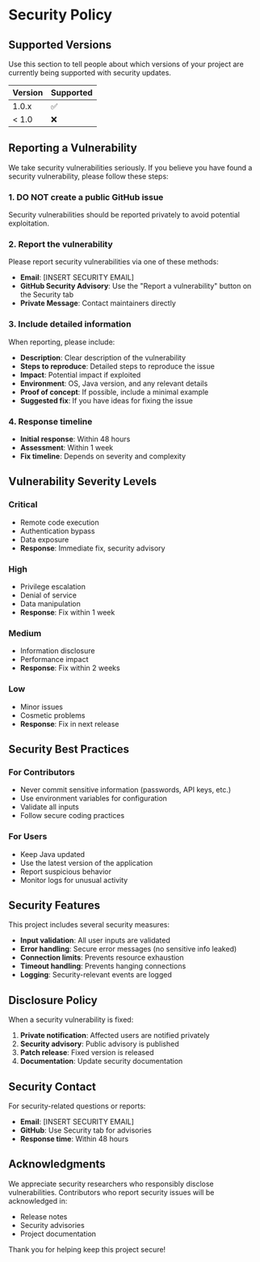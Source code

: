 # Security Policy

## Supported Versions

Use this section to tell people about which versions of your project are
currently being supported with security updates.

| Version | Supported          |
| ------- | ------------------ |
| 1.0.x   | :white_check_mark: |
| < 1.0   | :x:                |

## Reporting a Vulnerability

We take security vulnerabilities seriously. If you believe you have found a security vulnerability, please follow these steps:

### 1. **DO NOT** create a public GitHub issue
Security vulnerabilities should be reported privately to avoid potential exploitation.

### 2. Report the vulnerability
Please report security vulnerabilities via one of these methods:

- **Email**: [INSERT SECURITY EMAIL]
- **GitHub Security Advisory**: Use the "Report a vulnerability" button on the Security tab
- **Private Message**: Contact maintainers directly

### 3. Include detailed information
When reporting, please include:

- **Description**: Clear description of the vulnerability
- **Steps to reproduce**: Detailed steps to reproduce the issue
- **Impact**: Potential impact if exploited
- **Environment**: OS, Java version, and any relevant details
- **Proof of concept**: If possible, include a minimal example
- **Suggested fix**: If you have ideas for fixing the issue

### 4. Response timeline
- **Initial response**: Within 48 hours
- **Assessment**: Within 1 week
- **Fix timeline**: Depends on severity and complexity

## Vulnerability Severity Levels

### Critical
- Remote code execution
- Authentication bypass
- Data exposure
- **Response**: Immediate fix, security advisory

### High
- Privilege escalation
- Denial of service
- Data manipulation
- **Response**: Fix within 1 week

### Medium
- Information disclosure
- Performance impact
- **Response**: Fix within 2 weeks

### Low
- Minor issues
- Cosmetic problems
- **Response**: Fix in next release

## Security Best Practices

### For Contributors
- Never commit sensitive information (passwords, API keys, etc.)
- Use environment variables for configuration
- Validate all inputs
- Follow secure coding practices

### For Users
- Keep Java updated
- Use the latest version of the application
- Report suspicious behavior
- Monitor logs for unusual activity

## Security Features

This project includes several security measures:

- **Input validation**: All user inputs are validated
- **Error handling**: Secure error messages (no sensitive info leaked)
- **Connection limits**: Prevents resource exhaustion
- **Timeout handling**: Prevents hanging connections
- **Logging**: Security-relevant events are logged

## Disclosure Policy

When a security vulnerability is fixed:

1. **Private notification**: Affected users are notified privately
2. **Security advisory**: Public advisory is published
3. **Patch release**: Fixed version is released
4. **Documentation**: Update security documentation

## Security Contact

For security-related questions or reports:

- **Email**: [INSERT SECURITY EMAIL]
- **GitHub**: Use Security tab for advisories
- **Response time**: Within 48 hours

## Acknowledgments

We appreciate security researchers who responsibly disclose vulnerabilities. Contributors who report security issues will be acknowledged in:

- Release notes
- Security advisories
- Project documentation

Thank you for helping keep this project secure! 